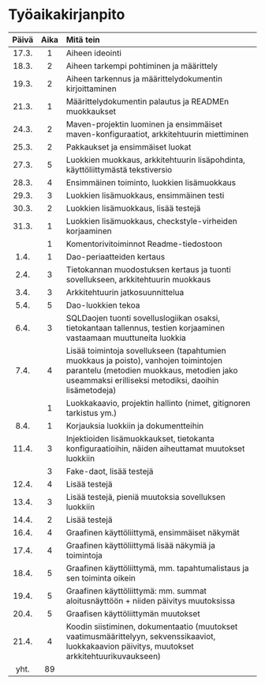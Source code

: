 # Työaikakirjanpito

| Päivä | Aika | Mitä tein |
| :---: | :---:| :-------- |
| 17.3. | 1    | Aiheen ideointi |
| 18.3. | 2    | Aiheen tarkempi pohtiminen ja määrittely |
| 19.3. | 2    | Aiheen tarkennus ja määrittelydokumentin kirjoittaminen
| 21.3. | 1    | Määrittelydokumentin palautus ja READMEn muokkaukset
| 24.3. | 2    | Maven-projektin luominen ja ensimmäiset maven-konfiguraatiot, arkkitehtuurin miettiminen
| 25.3.	| 2	   | Pakkaukset ja ensimmäiset luokat
| 27.3. | 5	   | Luokkien muokkaus, arkkitehtuurin lisäpohdinta, käyttöliittymästä tekstiversio
| 28.3. | 4	   | Ensimmäinen toiminto, luokkien lisämuokkaus
| 29.3.	| 3	   | Luokkien lisämuokkaus, ensimmäinen testi
| 30.3. |	2	   | Luokkien lisämuokkaus, lisää testejä
| 31.3.	| 1	   | Luokkien lisämuokkaus, checkstyle-virheiden korjaaminen 
|       | 1    | Komentorivitoiminnot Readme-tiedostoon
| 1.4.  | 1    | Dao-periaatteiden kertaus
| 2.4.  | 3    | Tietokannan muodostuksen kertaus ja tuonti sovellukseen, arkkitehtuurin muokkaus
| 3.4.  | 3    | Arkkitehtuurin jatkosuunnittelua
| 5.4.  | 5    | Dao-luokkien tekoa
| 6.4.  | 3    | SQLDaojen tuonti sovelluslogiikan osaksi, tietokantaan tallennus, testien korjaaminen vastaamaan muuttuneita luokkia
| 7.4.  | 4    | Lisää toimintoja sovellukseen (tapahtumien muokkaus ja poisto), vanhojen toimintojen parantelu (metodien muokkaus, metodien jako useammaksi erilliseksi metodiksi, daoihin lisämetodeja)
|       | 1    | Luokkakaavio, projektin hallinto (nimet, gitignoren tarkistus ym.)
| 8.4.  | 1    | Korjauksia luokkiin ja dokumentteihin
| 11.4. | 3    | Injektioiden lisämuokkaukset, tietokanta konfiguraatioihin, näiden aiheuttamat muutokset luokkiin
|       | 3    | Fake-daot, lisää testejä
| 12.4. | 4    | Lisää testejä
| 13.4. | 3    | Lisää testejä, pieniä muutoksia sovelluksen luokkiin
| 14.4. | 2    | Lisää testejä
| 16.4. | 4    | Graafinen käyttöliittymä, ensimmäiset näkymät
| 17.4. | 4    | Graafinen käyttöliittymä lisää näkymiä ja toimintoja
| 18.4. | 5    | Graafinen käyttöliittymä, mm. tapahtumalistaus ja sen toiminta oikein
| 19.4. | 5    | Graafinen käyttöliittymä: mm. summat aloitusnäyttöön + niiden päivitys muutoksissa
| 20.4. | 5    | Graafisen käyttöliittymän muutokset
| 21.4. | 4    | Koodin siistiminen, dokumentaatio (muutokset vaatimusmäärittelyyn, sekvenssikaaviot, luokkakaavion päivitys, muutokset arkkitehtuurikuvaukseen)
| yht.  | 89   |
